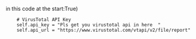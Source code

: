 in this code at the start:True)
        
        # VirusTotal API Key
        self.api_key = "Pls get you virustotal api in here  "
        self.api_url = "https://www.virustotal.com/vtapi/v2/file/report"
        
